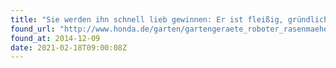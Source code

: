 ```yaml
---
title: "Sie werden ihn schnell lieb gewinnen: Er ist fleißig, gründlich, leise, ordentlich, eckt nirgendwo an und sieht auch noch gut aus."
found_url: "http://www.honda.de/garten/gartengeraete_roboter_rasenmaeher_auswahl.php"
found_at: 2014-12-09
date: 2021-02-18T09:00:08Z
---
```


